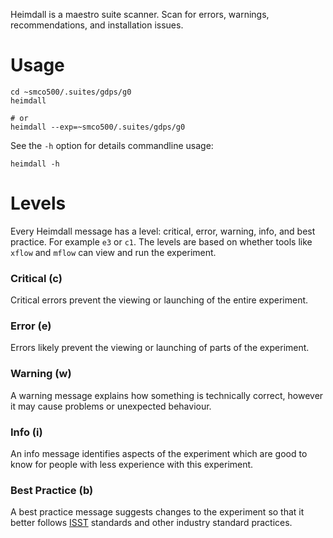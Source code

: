 Heimdall is a maestro suite scanner. Scan for errors, warnings, recommendations, and installation issues.

# Usage

```
cd ~smco500/.suites/gdps/g0
heimdall

# or
heimdall --exp=~smco500/.suites/gdps/g0
```

See the `-h` option for details commandline usage:

```
heimdall -h
```

# Levels

Every Heimdall message has a level: critical, error, warning, info, and best practice. For example `e3` or `c1`. The levels are based on whether tools like `xflow` and `mflow` can view and run the experiment.

### Critical \(c)

Critical errors prevent the viewing or launching of the entire experiment.

### Error (e)

Errors likely prevent the viewing or launching of parts of the experiment.

### Warning (w)

A warning message explains how something is technically correct, however it may cause problems or unexpected behaviour.

### Info (i)

An info message identifies aspects of the experiment which are good to know for people with less experience with this experiment.

### Best Practice (b)

A best practice message suggests changes to the experiment so that it better follows [ISST](https://wiki.cmc.ec.gc.ca/wiki/ISST) standards and other industry standard practices.












